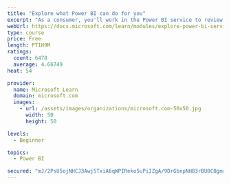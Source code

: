 ```yaml
---
title: "Explore what Power BI can do for you"
excerpt: "As a consumer, you'll work in the Power BI service to review and interact with content that has been shared with you. This module provides the foundational information that you need to work effectively in the Power BI service."
webUrl: https://docs.microsoft.com/learn/modules/explore-power-bi-service/
type: course
price: Free
length: PT1H9M
ratings:
  count: 6478
  average: 4.66749
heat: 54

provider:
  name: Microsoft Learn
  domain: microsoft.com
  images:
    - url: /assets/images/organizations/microsoft.com-50x50.jpg
      width: 50
      height: 50

levels:
  - Beginner

topics:
  - Power BI

secured: "mJ/2PsU5ojNHCJ3Awj5TxiA6qWPIReko5uPiIZgA/9DrGbnpNHB3rBU8CBgmr47O9vcHQJHT1Y6mpUA/GlRROzM5Sf3VXKBPh1Vay4zmDldu04Y4g8mN8NTeK9bJSBJNNyNYjw7TJbj97b28o2mI3W1eHAmqNMilvmCiQWtWRKx4C9FTjIlSb98lJFgnE+7Po6QgVLHVt1EyL/XvYGY/oNgwXqPkJEomBnfgqHjbE8+HDiMC+1ohfvMsdxBVpTRJoI5sxMja9rCGu02PukJWmTJrRSvBikFVs56i8Y0c2oF0ekjKgAwtOlrvQffAkHzvboYm2bXCU7zzlo1uME7P/WyNU0el4aUA3DHzSZh0T9hpUFBW+Z8Yor/ltDrsEdJ3wDNCElj2e13DxOREd3LFu1xZONFVD31iRvm+fQzoANs=;mD0Il2yA8nsFENw/LvmsLQ=="
---
```


